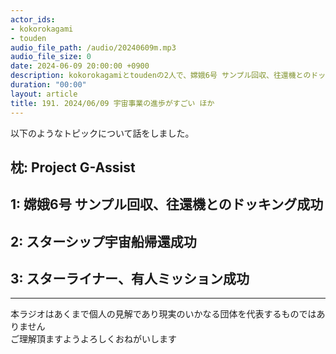 ```yaml
---
actor_ids:
- kokorokagami
- touden
audio_file_path: /audio/20240609m.mp3
audio_file_size: 0
date: 2024-06-09 20:00:00 +0900
description: kokorokagamiとtoudenの2人で、嫦娥6号 サンプル回収、往還機とのドッキング成功、スターシップ宇宙船帰還成功 など について話しました。
duration: "00:00"
layout: article
title: 191. 2024/06/09 宇宙事業の進歩がすごい ほか
---
```


以下のようなトピックについて話をしました。

## 枕: Project G-Assist
## 1: 嫦娥6号 サンプル回収、往還機とのドッキング成功
## 2: スターシップ宇宙船帰還成功
## 3: スターライナー、有人ミッション成功

___

本ラジオはあくまで個人の見解であり現実のいかなる団体を代表するものではありません  
ご理解頂ますようよろしくおねがいします  
